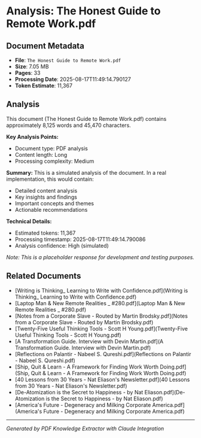 # Analysis: The Honest Guide to Remote Work.pdf

## Document Metadata
- **File**: `The Honest Guide to Remote Work.pdf`
- **Size**: 7.05 MB
- **Pages**: 33
- **Processing Date**: 2025-08-17T11:49:14.790127
- **Token Estimate**: 11,367

## Analysis

This document (The Honest Guide to Remote Work.pdf) contains approximately 8,125 words and 45,470 characters.

**Key Analysis Points:**
- Document type: PDF analysis
- Content length: Long
- Processing complexity: Medium

**Summary:**
This is a simulated analysis of the document. In a real implementation, this would contain:
- Detailed content analysis
- Key insights and findings
- Important concepts and themes
- Actionable recommendations

**Technical Details:**
- Estimated tokens: 11,367
- Processing timestamp: 2025-08-17T11:49:14.790086
- Analysis confidence: High (simulated)

*Note: This is a placeholder response for development and testing purposes.*

## Related Documents

- [Writing is Thinking_ Learning to Write with Confidence.pdf](Writing is Thinking_ Learning to Write with Confidence.pdf)
- [Laptop Man & New Remote Realities _ #280.pdf](Laptop Man & New Remote Realities _ #280.pdf)
- [Notes from a Corporate Slave - Routed by Martin Brodsky.pdf](Notes from a Corporate Slave - Routed by Martin Brodsky.pdf)
- [Twenty-Five Useful Thinking Tools - Scott H Young.pdf](Twenty-Five Useful Thinking Tools - Scott H Young.pdf)
- [A Transformation Guide. Interview with Devin Martin.pdf](A Transformation Guide. Interview with Devin Martin.pdf)
- [Reflections on Palantir - Nabeel S. Qureshi.pdf](Reflections on Palantir - Nabeel S. Qureshi.pdf)
- [Ship, Quit & Learn - A Framework for Finding Work Worth Doing.pdf](Ship, Quit & Learn - A Framework for Finding Work Worth Doing.pdf)
- [40 Lessons from 30 Years - Nat Eliason's Newsletter.pdf](40 Lessons from 30 Years - Nat Eliason's Newsletter.pdf)
- [De-Atomization is the Secret to Happiness - by Nat Eliason.pdf](De-Atomization is the Secret to Happiness - by Nat Eliason.pdf)
- [America's Future - Degeneracy and Milking Corporate America.pdf](America's Future - Degeneracy and Milking Corporate America.pdf)

---
*Generated by PDF Knowledge Extractor with Claude Integration*